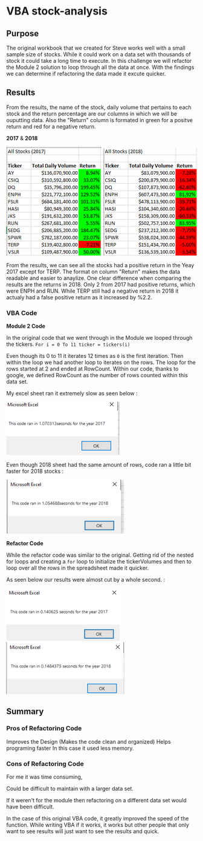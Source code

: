 # VBA stock-analysis

## Purpose

The original workbook that we created for Steve works well with a small sample size of stocks. While it could work on a data set with thousands of stock it could take a long time to execute. In this challenge we will refactor the Module 2 solution to loop through all the data at once. With the findings we can determine if refactoring the data made it excute quicker.

## Results

From the results, the name of the stock, daily volume that pertains to each stock and the return percentage are our columns in which we will be ouputting data. Also the "Return" column is formated in green for a positve return and red for a negative return.

__2017__ & __2018__

![image_name](results/2017.png) ![image_name](results/2018.png)

From the results, we can see all the stocks had a positive return in the Yeay 2017 except for TERP. The format on column "Return" makes the data readable and easier to anaylize. One clear difference when comparing the results are the returns in 2018. Only 2 from 2017 had positive returns, which were ENPH and RUN. While TERP still had a negative return in 2018 it actualy had a false positive return as it increased by %2.2.

### VBA  Code

__Module 2 Code__

In the original code that we went through in the Module we looped through the tickers. 
`For i = 0 To 11 ticker = tickers(i)`

Even though its 0 to 11 it iterates 12 times as `0` is the first iteration. Then within the loop we had another loop to iterates on the rows. The loop for the rows started at 2 and ended at RowCount. Within our code, thanks to google, we defined RowCount as the number of rows counted within this data set. 

My excel sheet ran it extremely slow as seen below :

![image_name](resources/Green_Stocks_2017.png)


Even though 2018 sheet had the same amount of rows, code ran a little bit faster for 2018 stocks :

![image_name](resources/Green_Stocks_2018.png)

__Refactor Code__


While the refactor code was similar to the original. Getting rid of the nested for loops and creating a `for` loop to initialize the tickerVolumes and then to loop over all the rows in the spreadsheet made it quicker. 

As seen below our results were almost cut by a whole second. :

![image_name](resources/VBA_Challenge_2017.png) ![image_name](resources/VBA_Challenge_2018.png)



## Summary

### Pros of Refactoring Code 

Improves the Design (Makes the code clean and organized)
Helps programing faster
In this case it used less memory.


### Cons of Refactoring Code

For me it was time consuming,

Could be difficult to maintain with a larger data set.

If it weren't for the module then refactoring on a different data set would have been difficult. 

In the case of this original VBA code, it greatly improved the speed of the function. While writing VBA if it works, it works but other people that only want to see results will just want to see the results and quick. 
